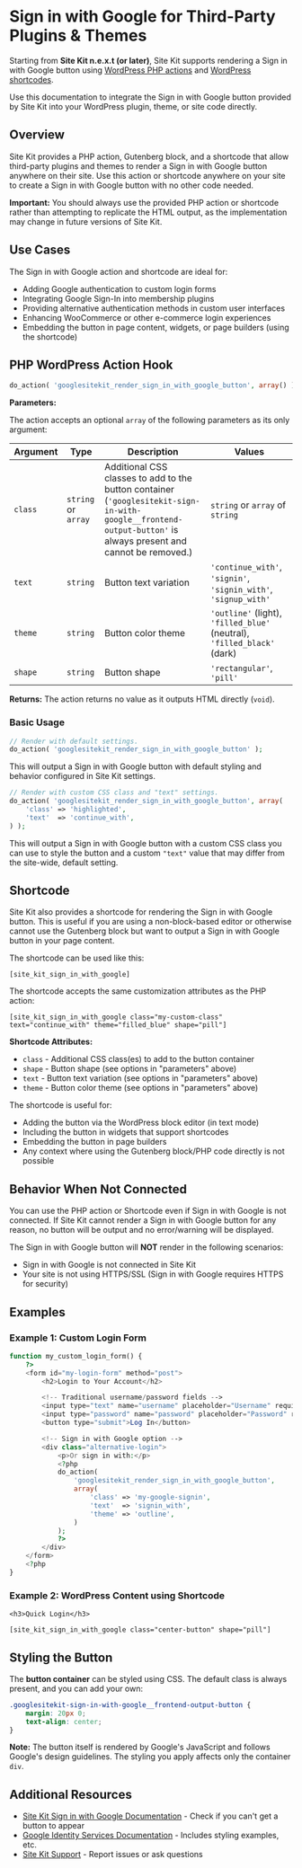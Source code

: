 # Sign in with Google for Third-Party Plugins & Themes

Starting from **Site Kit n.e.x.t (or later)**, Site Kit supports rendering a Sign in with Google button using [WordPress PHP actions](https://developer.wordpress.org/plugins/hooks/actions/) and [WordPress shortcodes](https://codex.wordpress.org/Shortcode).

Use this documentation to integrate the Sign in with Google button provided by Site Kit into your WordPress plugin, theme, or site code directly.

## Overview

Site Kit provides a PHP action, Gutenberg block, and a shortcode that allow third-party plugins and themes to render a Sign in with Google button anywhere on their site. Use this action or shortcode anywhere on your site to create a Sign in with Google button with no other code needed.

**Important:** You should always use the provided PHP action or shortcode rather than attempting to replicate the HTML output, as the implementation may change in future versions of Site Kit.

## Use Cases

The Sign in with Google action and shortcode are ideal for:

- Adding Google authentication to custom login forms
- Integrating Google Sign-In into membership plugins
- Providing alternative authentication methods in custom user interfaces
- Enhancing WooCommerce or other e-commerce login experiences
- Embedding the button in page content, widgets, or page builders (using the shortcode)

## PHP WordPress Action Hook

```php
do_action( 'googlesitekit_render_sign_in_with_google_button', array() );
```

**Parameters:**

The action accepts an optional `array` of the following parameters as its only argument:

| Argument | Type | Description | Values |
|----------|------|-------------|---------|
| `class` | `string` or `array` | Additional CSS classes to add to the button container (`'googlesitekit-sign-in-with-google__frontend-output-button'` is always present and cannot be removed.) | `string` or `array` of `string` |
| `text` | `string` | Button text variation | `'continue_with'`, `'signin'`, `'signin_with'`, `'signup_with'` |
| `theme` | `string` | Button color theme | `'outline'` (light), `'filled_blue'` (neutral), `'filled_black'` (dark) |
| `shape` | `string` | Button shape | `'rectangular'`, `'pill'` |

**Returns:** The action returns no value as it outputs HTML directly (`void`).

### Basic Usage

```php
// Render with default settings.
do_action( 'googlesitekit_render_sign_in_with_google_button' );
```

This will output a Sign in with Google button with default styling and behavior configured in Site Kit settings.

```php
// Render with custom CSS class and "text" settings.
do_action( 'googlesitekit_render_sign_in_with_google_button', array(
    'class' => 'highlighted',
    'text'  => 'continue_with',
) );
```

This will output a Sign in with Google button with a custom CSS class you can use to style the button and a custom `"text"` value that may differ from the site-wide, default setting.

## Shortcode

Site Kit also provides a shortcode for rendering the Sign in with Google button. This is useful if you are using a non-block-based editor or otherwise cannot use the Gutenberg block but want to output a Sign in with Google button in your page content.

The shortcode can be used like this:

```
[site_kit_sign_in_with_google]
```

The shortcode accepts the same customization attributes as the PHP action:

```
[site_kit_sign_in_with_google class="my-custom-class" text="continue_with" theme="filled_blue" shape="pill"]
```

**Shortcode Attributes:**

- `class` - Additional CSS class(es) to add to the button container
- `shape` - Button shape (see options in "parameters" above)
- `text` - Button text variation (see options in "parameters" above)
- `theme` - Button color theme (see options in "parameters" above)

The shortcode is useful for:

- Adding the button via the WordPress block editor (in text mode)
- Including the button in widgets that support shortcodes
- Embedding the button in page builders
- Any context where using the Gutenberg block/PHP code directly is not possible

## Behavior When Not Connected

You can use the PHP action or Shortcode even if Sign in with Google is not connected. If Site Kit cannot render a Sign in with Google button for any reason, no button will be output and no error/warning will be displayed.

The Sign in with Google button will **NOT** render in the following scenarios:

- Sign in with Google is not connected in Site Kit
- Your site is not using HTTPS/SSL (Sign in with Google requires HTTPS for security)

## Examples

### Example 1: Custom Login Form

```php
function my_custom_login_form() {
    ?>
    <form id="my-login-form" method="post">
        <h2>Login to Your Account</h2>

        <!-- Traditional username/password fields -->
        <input type="text" name="username" placeholder="Username" required>
        <input type="password" name="password" placeholder="Password" required>
        <button type="submit">Log In</button>

        <!-- Sign in with Google option -->
        <div class="alternative-login">
            <p>Or sign in with:</p>
            <?php
            do_action(
                'googlesitekit_render_sign_in_with_google_button',
                array(
                    'class' => 'my-google-signin',
                    'text'  => 'signin_with',
                    'theme' => 'outline',
                )
            );
            ?>
        </div>
    </form>
    <?php
}
```

### Example 2: WordPress Content using Shortcode

```
<h3>Quick Login</h3>

[site_kit_sign_in_with_google class="center-button" shape="pill"]
```

## Styling the Button

The **button container** can be styled using CSS. The default class is always present, and you can add your own:

```css
.googlesitekit-sign-in-with-google__frontend-output-button {
    margin: 20px 0;
    text-align: center;
}
```

**Note:** The button itself is rendered by Google's JavaScript and follows Google's design guidelines. The styling you apply affects only the container `div`.

## Additional Resources

- [Site Kit Sign in with Google Documentation](https://sitekit.withgoogle.com/documentation/supported-services/sign-in-with-google) - Check if you can't get a button to appear
- [Google Identity Services Documentation](https://developers.google.com/identity/gsi/web) - Includes styling examples, etc.
- [Site Kit Support](https://github.com/google/site-kit-wp/issues) - Report issues or ask questions
